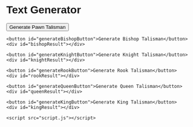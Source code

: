 <!DOCTYPE html>
<html lang="en">
<head>
    <meta charset="UTF-8">
    <meta name="viewport" content="width=device-width, initial-scale=1.0">
    <title>Text Generator</title>
    <link rel="stylesheet" href="styles.css"> <!-- Optional for styling -->
     <style>
        body {
            font-family: Arial, sans-serif;
        }
        button {
            display: block;
            margin: 10px 0;
        }
        .result {
            margin-top: 10px;
            font-size: 14px; /* Smaller font size */
        }
    </style>
</head>
<body>
    <h1>Text Generator</h1>
    <button id="generatePawnButton">Generate Pawn Talisman</button>
    <div id="pawnResult"></div>

    <button id="generateBishopButton">Generate Bishop Talisman</button>
    <div id="bishopResult"></div>

    <button id="generateKnightButton">Generate Knight Talisman</button>
    <div id="knightResult"></div>

    <button id="generateRookButton">Generate Rook Talisman</button>
    <div id="rookResult"></div>

    <button id="generateQueenButton">Generate Queen Talisman</button>
    <div id="queenResult"></div>

    <button id="generateKingButton">Generate King Talisman</button>
    <div id="kingResult"></div>

    <script src="script.js"></script>
</body>
</html>
